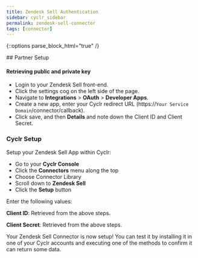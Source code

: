 ```yaml
---
title: Zendesk Sell Authentication
sidebar: cyclr_sidebar
permalink: zendesk-sell-connector
tags: [connector]
---
```

{::options parse_block_html="true" /}
<section class="card">
## Partner Setup

#### Retrieving public and private key
* Login to your Zendesk Sell front-end. 
* Click the settings cog on the left side of the page.
* Navigate to **Integrations** > **OAuth** > **Developer Apps**.
* Create a new app, enter your Cyclr redirect URL (https://``Your Service Domain``/connector/callback).
* Click save, and then **Details** and note down the Client ID and Client Secret.

### Cyclr Setup

Setup your Zendesk Sell App within Cyclr:

*   Go to your **Cyclr Console**
*   Click the **Connectors** menu along the top
*   Choose Connector Library
*   Scroll down to **Zendesk Sell**
*   Click the **Setup** button

Enter the following values:

**Client ID**: Retrieved from the above steps.

**Client Secret**: Retrieved from the above steps.


Your Zendesk Sell Connector is now setup! You can test it by installing it in one of your Cyclr accounts and executing one of the methods to confirm it can return some data.

</section>

